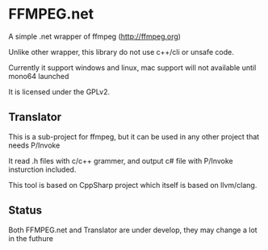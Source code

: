 # FFMPEG.net


A simple .net wrapper of ffmpeg (http://ffmpeg.org)

Unlike other wrapper, this library do not use c++/cli or unsafe code.

Currently it support windows and linux, mac support will not available until mono64 launched

It is licensed under the GPLv2.


## Translator

This is a sub-project for ffmpeg, but it can be used in any other project that needs P/Invoke

It read .h files with c/c++ grammer, and output c# file with P/Invoke insturction included.

This tool is based on CppSharp project which itself is based on llvm/clang.

## Status

Both FFMPEG.net and Translator are under develop, they may change a lot in the futhure
